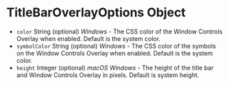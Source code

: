 # TitleBarOverlayOptions Object

* `color` String (optional) _Windows_ - The CSS color of the Window Controls Overlay when enabled. Default is the system color.
* `symbolColor` String (optional) _Windows_ - The CSS color of the symbols on the Window Controls Overlay when enabled. Default is the system color.
* `height` Integer (optional) _macOS_ _Windows_ - The height of the title bar and Window Controls Overlay in pixels. Default is system height.
